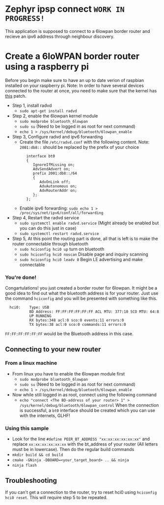 # Zephyr ipsp connect `WORK IN PROGRESS!`

This application is supposed to connect to a 6lowpan border router and recieve an ipv6 address through neighbour discovery.

# Create a 6loWPAN border router using a raspberry pi
Before you begin make sure to have an up to date verion of raspbian installed on your raspberry pi. Note: In order to have several devices connected to the router at once, you need to make sure that the kernel has [this](https://www.spinics.net/lists/linux-bluetooth/msg72040.html) patch.

- Step 1, install radvd
   - `sudo apt-get install radvd`
- Step 2, enable the 6lowpan kernel module
   - `sudo modprobe bluetooth_6lowpan`
   - `sudo su` (Need to be logged in as root for next command)
   - `echo 1 > /sys/kernel/debug/bluetooth/6lowpan_enable`
- Step 3, Configure radvd and ipv6 forwarding
   - Create the file `/etc/radvd.conf` with the following content. Note: `2001:db8::` should be replaced by the prefix of your choice
      ```
         interface bt0
         {
            IgnoreIfMissing on;
            AdvSendAdvert on;
            prefix 2001:db8::/64
            {
               AdvOnLink off;
               AdvAutonomous on;
               AdvRouterAddr on;
            };
         };
      ```
   - Enable ipv6 forwarding: `sudo echo 1 > /proc/sys/net/ipv6/conf/all/forwarding`
- Step 4, Restart the radvd service
   - `sudo systemctl enable radvd.service` (Might already be enabled but you can do this just in case)
   - `sudo systemctl restart radvd.service`
- Step 5, At this point the routing part is done, all that is left is to make the router connectable through bluetooth
   - `sudo hciconfig hci0 up` turn on bluetooth
   - `sudo hciconfig hci0 noscan` Disable page and inquiry scanning 
   - `sudo hciconfig hci0 leadv 0` Begin LE advertising and make connectable
### You're done!
Congartulations! you just created a border router for 6lowpan. It might be a good idea to find out what the bluetooth address is for your router. Just use the command `hciconfig` and you will be presented with something like this.
 ``` 
   hci0:    Type: USB
            BD Address: FF:FF:FF:FF:FF:FF ACL MTU: 377:10 SCO MTU: 64:8
            UP RUNNING 
            RX bytes:348 acl:0 sco:0 events:11 errors:0
            TX bytes:38 acl:0 sco:0 commands:11 errors:0
```
`FF:FF:FF:FF:FF:FF` would be the Bluetooth address in this case.

## Connecting to your new router
### From a linux machine
- From linux you have to enable the 6lowpan module first
   - `sudo modprobe bluetooth_6lowpan`
   - `sudo su` (Need to be logged in as root for next command)
   - `echo 1 > /sys/kernel/debug/bluetooth/6lowpan_enable`
- Now while still logged in as root, connect using the following command
   - `echo "connect <The BD-address of your router> 1" > /sys/kernel/debug/bluetooth/6lowpan_control`
When the connection is successful, a `bt0` interface should be created which you can use with the internets, GLHF!
### Using this sample
- Look for the line `#define PEER_BT_ADDRESS "xx:xx:xx:xx:xx:xx"` and replace `xx:xx:xx:xx:xx:xx` with the bt_address of your router (All letters must be in lowercase). Then do the regular build commands
- `mkdir build && cd build`
- `cmake -GNinja -DBOARD=<your_target_board> .. && ninja`
- `ninja flash`

## Troubleshooting
If you can't get a connection to the router, try to reset hci0 using `hciconfig hci0 reset`. This will require step 5 to be repeated.
